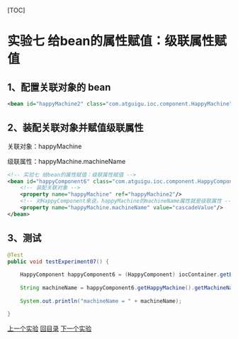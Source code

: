 [TOC]

# 实验七 给bean的属性赋值：级联属性赋值

## 1、配置关联对象的 bean

```xml
<bean id="happyMachine2" class="com.atguigu.ioc.component.HappyMachine"/>
```



## 2、装配关联对象并赋值级联属性

关联对象：happyMachine

级联属性：happyMachine.machineName

```xml
<!-- 实验七 给bean的属性赋值：级联属性赋值 -->
<bean id="happyComponent6" class="com.atguigu.ioc.component.HappyComponent">
    <!-- 装配关联对象 -->
    <property name="happyMachine" ref="happyMachine2"/>
    <!-- 对HappyComponent来说，happyMachine的machineName属性就是级联属性 -->
    <property name="happyMachine.machineName" value="cascadeValue"/>
</bean>
```



## 3、测试

```java
@Test
public void testExperiment07() {
    
    HappyComponent happyComponent6 = (HappyComponent) iocContainer.getBean("happyComponent6");
    
    String machineName = happyComponent6.getHappyMachine().getMachineName();
    
    System.out.println("machineName = " + machineName);

}
```



[上一个实验](experiment06.html) [回目录](../verse03.html) [下一个实验](experiment08.html)
